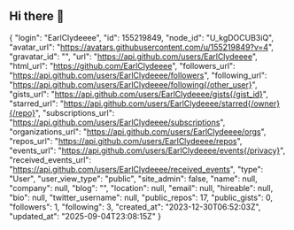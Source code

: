 ## Hi there 👋
{
  "login": "EarlClydeeee",
  "id": 155219849,
  "node_id": "U_kgDOCUB3iQ",
  "avatar_url": "https://avatars.githubusercontent.com/u/155219849?v=4",
  "gravatar_id": "",
  "url": "https://api.github.com/users/EarlClydeeee",
  "html_url": "https://github.com/EarlClydeeee",
  "followers_url": "https://api.github.com/users/EarlClydeeee/followers",
  "following_url": "https://api.github.com/users/EarlClydeeee/following{/other_user}",
  "gists_url": "https://api.github.com/users/EarlClydeeee/gists{/gist_id}",
  "starred_url": "https://api.github.com/users/EarlClydeeee/starred{/owner}{/repo}",
  "subscriptions_url": "https://api.github.com/users/EarlClydeeee/subscriptions",
  "organizations_url": "https://api.github.com/users/EarlClydeeee/orgs",
  "repos_url": "https://api.github.com/users/EarlClydeeee/repos",
  "events_url": "https://api.github.com/users/EarlClydeeee/events{/privacy}",
  "received_events_url": "https://api.github.com/users/EarlClydeeee/received_events",
  "type": "User",
  "user_view_type": "public",
  "site_admin": false,
  "name": null,
  "company": null,
  "blog": "",
  "location": null,
  "email": null,
  "hireable": null,
  "bio": null,
  "twitter_username": null,
  "public_repos": 17,
  "public_gists": 0,
  "followers": 1,
  "following": 3,
  "created_at": "2023-12-30T06:52:03Z",
  "updated_at": "2025-09-04T23:08:15Z"
}
<!--
**EarlClydeeee/EarlClydeeee** is a ✨ _special_ ✨ repository because its `README.md` (this file) appears on your GitHub profile.

Here are some ideas to get you started:

- 🔭 I’m currently working on ...
- 🌱 I’m currently learning ...
- 👯 I’m looking to collaborate on ...
- 🤔 I’m looking for help with ...
- 💬 Ask me about ...
- 📫 How to reach me: ...
- 😄 Pronouns: ...
- ⚡ Fun fact: ...
-->
